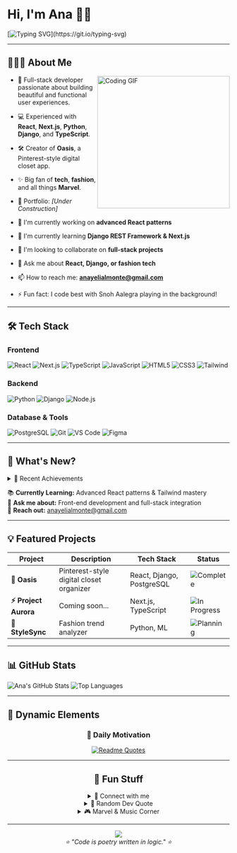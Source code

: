 # Hi, I'm Ana 🫶🏽
[![Typing SVG](https://readme-typing-svg.demolab.com?font=Press+Start+2P&size=16&pause=1000&color=355E3B&width=900&lines=Full-stack+dev+making+magic+with+code+%26+style.)](https://git.io/typing-svg)



---

## 🧚🏽‍♀️ About Me

<img align="right" alt="Coding GIF" width="300" src="https://media.giphy.com/media/L1R1tvI9svkIWwpVYr/giphy.gif" />

- 🌟 Full-stack developer passionate about building beautiful and functional user experiences.
- 💻 Experienced with **React**, **Next.js**, **Python**, **Django**, and **TypeScript**.
- 🛠 Creator of **Oasis**, a Pinterest-style digital closet app.
- ✨ Big fan of **tech**, **fashion**, and all things **Marvel**.
- 📂 Portfolio: *[Under Construction]*


- 🔭 I'm currently working on **advanced React patterns**
- 🌱 I'm currently learning **Django REST Framework & Next.js**
- 👯 I'm looking to collaborate on **full-stack projects**
- 💬 Ask me about **React, Django, or fashion tech**
- 📫 How to reach me: **anayelialmonte@gmail.com**
- ⚡ Fun fact: I code best with Snoh Aalegra playing in the background!

---

## 🛠 Tech Stack

### Frontend
![React](https://img.shields.io/badge/-React-61DAFB?logo=react&logoColor=black&style=for-the-badge)
![Next.js](https://img.shields.io/badge/-Next.js-000000?logo=nextdotjs&logoColor=white&style=for-the-badge)
![TypeScript](https://img.shields.io/badge/-TypeScript-3178C6?logo=typescript&logoColor=white&style=for-the-badge)
![JavaScript](https://img.shields.io/badge/-JavaScript-F7DF1E?logo=javascript&logoColor=black&style=for-the-badge)
![HTML5](https://img.shields.io/badge/-HTML5-E34F26?logo=html5&logoColor=white&style=for-the-badge)
![CSS3](https://img.shields.io/badge/-CSS3-1572B6?logo=css3&logoColor=white&style=for-the-badge)
![Tailwind](https://img.shields.io/badge/-Tailwind-38B2AC?logo=tailwind-css&logoColor=white&style=for-the-badge)

### Backend
![Python](https://img.shields.io/badge/-Python-3776AB?logo=python&logoColor=white&style=for-the-badge)
![Django](https://img.shields.io/badge/-Django-092E20?logo=django&logoColor=white&style=for-the-badge)
![Node.js](https://img.shields.io/badge/-Node.js-339933?logo=nodedotjs&logoColor=white&style=for-the-badge)

### Database & Tools
![PostgreSQL](https://img.shields.io/badge/-PostgreSQL-336791?logo=postgresql&logoColor=white&style=for-the-badge)
![Git](https://img.shields.io/badge/-Git-F05032?logo=git&logoColor=white&style=for-the-badge)
![VS Code](https://img.shields.io/badge/-VS%20Code-007ACC?logo=visual-studio-code&logoColor=white&style=for-the-badge)
![Figma](https://img.shields.io/badge/-Figma-F24E1E?logo=figma&logoColor=white&style=for-the-badge)

---

## 📢 What's New?

<details>
<summary>🎉 Recent Achievements</summary>

- ✅ **Completed Oasis** - A full-stack digital wardrobe organizer
- 🏆 **Participated in 3 hackathons** this year
- 📚 **Mastered Django REST Framework** fundamentals
- 🚀 **Deployed first Next.js production app**
- 💡 **Contributed to 2 open source projects**

</details>

📚 **Currently Learning:** Advanced React patterns & Tailwind mastery  
🎯 **Ask me about:** Front-end development and full-stack integration  
📩 **Reach out:** anayelialmonte@gmail.com

---

## 💡 Featured Projects

<div align="center">

| Project | Description | Tech Stack | Status |
|---------|-------------|------------|--------|
| **🌟 Oasis** | Pinterest-style digital closet organizer | React, Django, PostgreSQL | ![Complete](https://img.shields.io/badge/Status-Complete-success) |
| **⚡ Project Aurora** | Coming soon... | Next.js, TypeScript | ![In Progress](https://img.shields.io/badge/Status-In%20Progress-yellow) |
| **🎨 StyleSync** | Fashion trend analyzer | Python, ML | ![Planning](https://img.shields.io/badge/Status-Planning-blue) |

</div>

---

## 📊 GitHub Stats
![Ana's GitHub Stats](https://github-readme-stats.vercel.app/api?username=ana039&show_icons=true&theme=dark&hide_rank=true&include_all_commits=true&count_private=true)
![Top Languages](https://github-readme-stats.vercel.app/api/top-langs/?username=ana039&layout=compact&theme=dark&include_all_commits=true&count_private=true&langs_count=8)

---



## 🔮 Dynamic Elements

<div align="center">

### 💭 Daily Motivation
[![Readme Quotes](https://quotes-github-readme.vercel.app/api?type=horizontal&theme=dark&quote=Code%20with%20the%20smoothness%20of%20Snoh%20Aalegra%27s%20vocals&author=Ana)](https://github.com/piyushsuthar/github-readme-quotes)


---

## 🌟 Fun Stuff

<details>
<summary>📱 Connect with me</summary>

<div align="center">

[![LinkedIn](https://img.shields.io/badge/LinkedIn-0077B5?style=for-the-badge&logo=linkedin&logoColor=white)](https://linkedin.com/in/yourprofile)
[![Twitter](https://img.shields.io/badge/Twitter-1DA1F2?style=for-the-badge&logo=twitter&logoColor=white)](https://twitter.com/yourhandle)
[![Portfolio](https://img.shields.io/badge/Portfolio-355E3B?style=for-the-badge&logo=About.me&logoColor=white)](https://yourportfolio.com)
[![Email](https://img.shields.io/badge/Email-D14836?style=for-the-badge&logo=gmail&logoColor=white)](mailto:anayelialmonte@gmail.com)

</div>

</details>

<details>
<summary>💭 Random Dev Quote</summary>
<div align="center">

![Quote](https://quotes-github-readme.vercel.app/api?type=horizontal&theme=tokyonight)

</div>
</details>

<details>
<summary>🎮 Marvel & Music Corner</summary>

**Favorite Marvel Characters:** Spider-Gwen, Wanda Maximoff, Shuri  
**Current Fashion Inspiration:** Sustainable tech wear meets elegant minimalism  
**Coding Playlist:** Snoh Aalegra + R&B classics + Lo-fi vibes  
**Latest Obsession:** "TEMPORARY HIGHS IN THE VIOLET SKIES" on repeat 🎵

</details>

---

<div align="center">
  <img src="https://capsule-render.vercel.app/api?type=waving&color=355E3B&height=120&section=footer" />
</div>

<div align="center">
  <i>⭐️ "Code is poetry written in logic." ⭐️</i>
</div>
